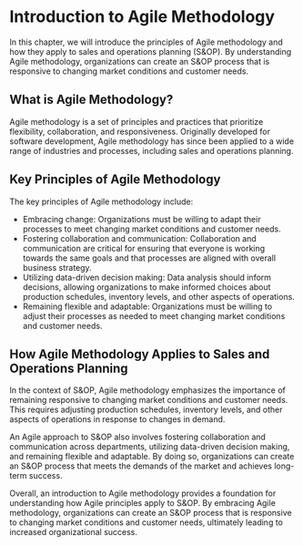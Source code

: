 Introduction to Agile Methodology
======================================================================================

In this chapter, we will introduce the principles of Agile methodology and how they apply to sales and operations planning (S\&OP). By understanding Agile methodology, organizations can create an S\&OP process that is responsive to changing market conditions and customer needs.

What is Agile Methodology?
--------------------------

Agile methodology is a set of principles and practices that prioritize flexibility, collaboration, and responsiveness. Originally developed for software development, Agile methodology has since been applied to a wide range of industries and processes, including sales and operations planning.

Key Principles of Agile Methodology
-----------------------------------

The key principles of Agile methodology include:

* Embracing change: Organizations must be willing to adapt their processes to meet changing market conditions and customer needs.
* Fostering collaboration and communication: Collaboration and communication are critical for ensuring that everyone is working towards the same goals and that processes are aligned with overall business strategy.
* Utilizing data-driven decision making: Data analysis should inform decisions, allowing organizations to make informed choices about production schedules, inventory levels, and other aspects of operations.
* Remaining flexible and adaptable: Organizations must be willing to adjust their processes as needed to meet changing market conditions and customer needs.

How Agile Methodology Applies to Sales and Operations Planning
--------------------------------------------------------------

In the context of S\&OP, Agile methodology emphasizes the importance of remaining responsive to changing market conditions and customer needs. This requires adjusting production schedules, inventory levels, and other aspects of operations in response to changes in demand.

An Agile approach to S\&OP also involves fostering collaboration and communication across departments, utilizing data-driven decision making, and remaining flexible and adaptable. By doing so, organizations can create an S\&OP process that meets the demands of the market and achieves long-term success.

Overall, an introduction to Agile methodology provides a foundation for understanding how Agile principles apply to S\&OP. By embracing Agile methodology, organizations can create an S\&OP process that is responsive to changing market conditions and customer needs, ultimately leading to increased organizational success.
